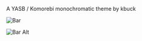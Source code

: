 A YASB / Komorebi monochromatic theme by kbuck

![Bar](https://cdn.discordapp.com/attachments/295975138887991296/1390973239785689198/1.png?ex=686a3447&is=6868e2c7&hm=9e52d92c954c019b7eff15fdd3e8794bd6182474164bcc7b2c0397b605533231&)

![Bar Alt](https://cdn.discordapp.com/attachments/295975138887991296/1390973240104583270/2.png?ex=686a3447&is=6868e2c7&hm=5cc645b4bca11edb197975cac55385347f573a9b72030abf3eecb0fd2fc4dda1&)
